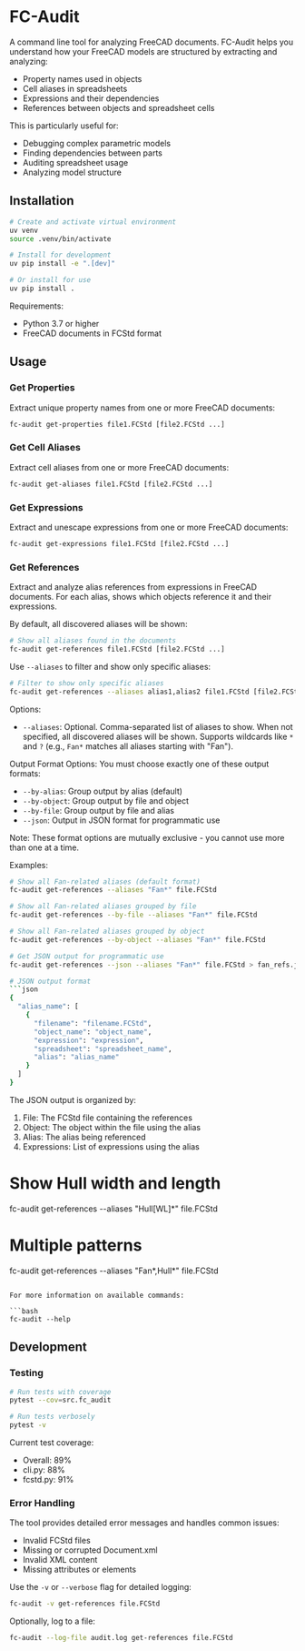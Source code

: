 # FC-Audit

A command line tool for analyzing FreeCAD documents. FC-Audit helps you understand how your FreeCAD models are structured by extracting and analyzing:

- Property names used in objects
- Cell aliases in spreadsheets
- Expressions and their dependencies
- References between objects and spreadsheet cells

This is particularly useful for:
- Debugging complex parametric models
- Finding dependencies between parts
- Auditing spreadsheet usage
- Analyzing model structure

## Installation

```bash
# Create and activate virtual environment
uv venv
source .venv/bin/activate

# Install for development
uv pip install -e ".[dev]"

# Or install for use
uv pip install .
```

Requirements:
- Python 3.7 or higher
- FreeCAD documents in FCStd format

## Usage

### Get Properties

Extract unique property names from one or more FreeCAD documents:

```bash
fc-audit get-properties file1.FCStd [file2.FCStd ...]
```

### Get Cell Aliases

Extract cell aliases from one or more FreeCAD documents:

```bash
fc-audit get-aliases file1.FCStd [file2.FCStd ...]
```

### Get Expressions

Extract and unescape expressions from one or more FreeCAD documents:

```bash
fc-audit get-expressions file1.FCStd [file2.FCStd ...]
```

### Get References

Extract and analyze alias references from expressions in FreeCAD documents. For each alias, shows which objects reference it and their expressions.

By default, all discovered aliases will be shown:
```bash
# Show all aliases found in the documents
fc-audit get-references file1.FCStd [file2.FCStd ...]
```

Use `--aliases` to filter and show only specific aliases:
```bash
# Filter to show only specific aliases
fc-audit get-references --aliases alias1,alias2 file1.FCStd [file2.FCStd ...]
```

Options:
- `--aliases`: Optional. Comma-separated list of aliases to show. When not specified, all discovered aliases will be shown. Supports wildcards like `*` and `?` (e.g., `Fan*` matches all aliases starting with "Fan").

Output Format Options:
You must choose exactly one of these output formats:
- `--by-alias`: Group output by alias (default)
- `--by-object`: Group output by file and object
- `--by-file`: Group output by file and alias
- `--json`: Output in JSON format for programmatic use

Note: These format options are mutually exclusive - you cannot use more than one at a time.

Examples:
```bash
# Show all Fan-related aliases (default format)
fc-audit get-references --aliases "Fan*" file.FCStd

# Show all Fan-related aliases grouped by file
fc-audit get-references --by-file --aliases "Fan*" file.FCStd

# Show all Fan-related aliases grouped by object
fc-audit get-references --by-object --aliases "Fan*" file.FCStd

# Get JSON output for programmatic use
fc-audit get-references --json --aliases "Fan*" file.FCStd > fan_refs.json

# JSON output format
```json
{
  "alias_name": [
    {
      "filename": "filename.FCStd",
      "object_name": "object_name",
      "expression": "expression",
      "spreadsheet": "spreadsheet_name",
      "alias": "alias_name"
    }
  ]
}
```

The JSON output is organized by:
1. File: The FCStd file containing the references
2. Object: The object within the file using the alias
3. Alias: The alias being referenced
4. Expressions: List of expressions using the alias

# Show Hull width and length
fc-audit get-references --aliases "Hull[WL]*" file.FCStd

# Multiple patterns
fc-audit get-references --aliases "Fan*,Hull*" file.FCStd
```

For more information on available commands:

```bash
fc-audit --help
```

## Development

### Testing
```bash
# Run tests with coverage
pytest --cov=src.fc_audit

# Run tests verbosely
pytest -v
```

Current test coverage:
- Overall: 89%
- cli.py: 88%
- fcstd.py: 91%

### Error Handling

The tool provides detailed error messages and handles common issues:
- Invalid FCStd files
- Missing or corrupted Document.xml
- Invalid XML content
- Missing attributes or elements

Use the `-v` or `--verbose` flag for detailed logging:
```bash
fc-audit -v get-references file.FCStd
```

Optionally, log to a file:
```bash
fc-audit --log-file audit.log get-references file.FCStd
```
